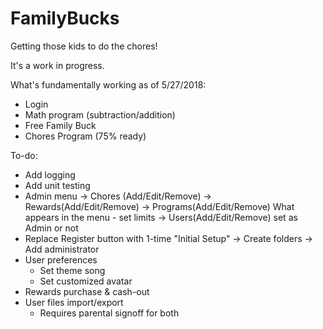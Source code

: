# FamilyBucks
Getting those kids to do the chores!

It's a work in progress.

What's fundamentally working as of 5/27/2018:
 - Login
 - Math program (subtraction/addition)
 - Free Family Buck
 - Chores Program (75% ready)

To-do:
* Add logging
* Add unit testing
* Admin menu
	-> Chores (Add/Edit/Remove)
	-> Rewards(Add/Edit/Remove)
	-> Programs(Add/Edit/Remove)
		What appears in the menu
		- set limits
	-> Users(Add/Edit/Remove)
		set as Admin or not
* Replace Register button with 1-time "Initial Setup"
	-> Create folders
	-> Add administrator	
* User preferences
	- Set theme song
	- Set customized avatar
* Rewards purchase & cash-out
* User files import/export
	- Requires parental signoff for both
